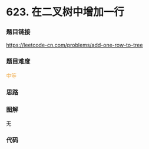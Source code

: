 # 623. 在二叉树中增加一行

### 题目链接

https://leetcode-cn.com/problems/add-one-row-to-tree

### 题目难度

<font color=#F0AD4E>中等</font>

### 思路



### 图解

无

### 代码

```python
```